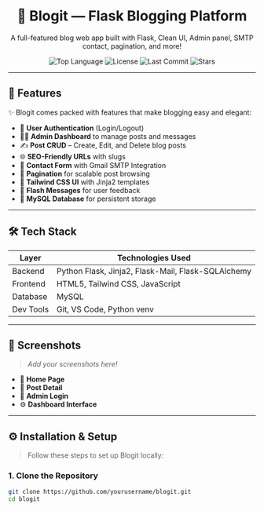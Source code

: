 <h1 align="center">📝 Blogit — Flask Blogging Platform</h1>

<p align="center">
  A full-featured blog web app built with Flask, Clean UI, Admin panel, SMTP contact, pagination, and more!
</p>

<p align="center">
  <img src="https://img.shields.io/github/languages/top/yourusername/blogit?style=flat-square" alt="Top Language" />
  <img src="https://img.shields.io/github/license/yourusername/blogit?style=flat-square" alt="License" />
  <img src="https://img.shields.io/github/last-commit/yourusername/blogit?style=flat-square" alt="Last Commit" />
  <img src="https://img.shields.io/github/stars/yourusername/blogit?style=flat-square" alt="Stars" />
</p>

---

## 🚀 Features

✨ Blogit comes packed with features that make blogging easy and elegant:

- 🔐 **User Authentication** (Login/Logout)
- 🧑‍💼 **Admin Dashboard** to manage posts and messages
- ✍️ **Post CRUD** – Create, Edit, and Delete blog posts
- 🌐 **SEO-Friendly URLs** with slugs
- 💌 **Contact Form** with Gmail SMTP Integration
- 📄 **Pagination** for scalable post browsing
- 🎨 **Tailwind CSS UI** with Jinja2 templates
- 💬 **Flash Messages** for user feedback
- 💾 **MySQL Database** for persistent storage

---

## 🛠 Tech Stack

| Layer      | Technologies Used                                |
|------------|--------------------------------------------------|
| Backend    | Python Flask, Jinja2, Flask-Mail, Flask-SQLAlchemy |
| Frontend   | HTML5, Tailwind CSS, JavaScript                  |
| Database   | MySQL                                            |
| Dev Tools  | Git, VS Code, Python venv                        |

---

## 📸 Screenshots

> _Add your screenshots here!_

- 📜 **Home Page**
- 📂 **Post Detail**
- 🔐 **Admin Login**
- ⚙️ **Dashboard Interface**

---

## ⚙️ Installation & Setup

> Follow these steps to set up Blogit locally:

### 1. Clone the Repository

```bash
git clone https://github.com/yourusername/blogit.git
cd blogit
